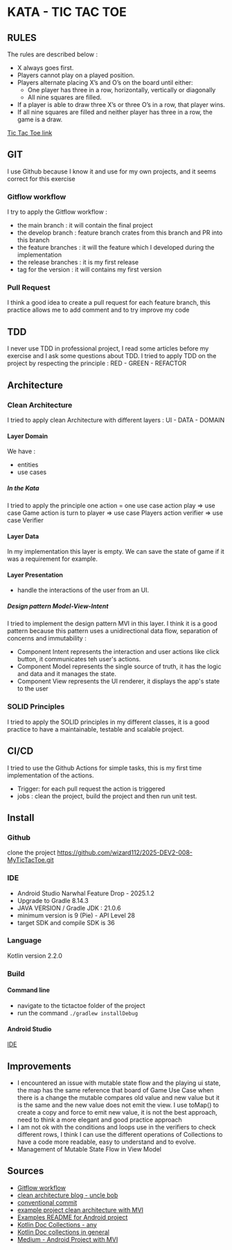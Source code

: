 # KATA - TIC TAC TOE

## RULES

The rules are described below :

- X always goes first.
- Players cannot play on a played position.
- Players alternate placing X’s and O’s on the board until either:
   - One player has three in a row, horizontally, vertically or diagonally
   - All nine squares are filled.
- If a player is able to draw three X’s or three O’s in a row, that player wins.
- If all nine squares are filled and neither player has three in a row, the game is a draw.

[Tic Tac Toe link](https://github.com/stephane-genicot/katas/blob/master/TicTacToe.md)

## GIT

I use Github because I know it and use for my own projects, and it seems correct for this exercise

### Gitflow workflow
I try to apply the Gitflow workflow :
- the main branch : it will contain the final project
- the develop branch : feature branch crates from this branch and PR into this branch
- the feature branches : it will the feature which I developed during the implementation
- the release branches : it is my first release
- tag for the version : it will contains my first version

### Pull Request

I think a good idea to create a pull request for each feature branch, this practice allows me
to add comment and to try improve my code

## TDD

I never use TDD in professional project, I read some articles before my exercise and I ask some questions about TDD.
I tried to apply TDD on the project by respecting the principle : RED - GREEN - REFACTOR 

## Architecture

### Clean Architecture
I tried to apply clean Architecture with different layers : UI - DATA - DOMAIN

#### Layer Domain

We have :
 - entities
 - use cases

##### In the Kata
 I tried to apply the principle one action = one use case
 action play => use case Game
 action is turn to player => use case Players
 action verifier => use case Verifier

#### Layer Data
   In my implementation this layer is empty.
   We can save the state of game if it was a requirement for example.

#### Layer Presentation
 - handle the interactions of the user from an UI.

##### Design pattern Model-View-Intent

I tried to implement the design pattern MVI in this layer. I think it is a good pattern because
this pattern uses a unidirectional data flow, separation of concerns and immutability : 

- Component Intent represents the interaction and user actions like click button, it communicates teh user's actions.
- Component Model represents the single source of truth, it has the logic and data and it manages the state.
- Component View represents the UI renderer, it displays the app's state to the user


### SOLID Principles

I tried to apply the SOLID principles in my different classes, it is a good practice 
to have a maintainable, testable and scalable project.

## CI/CD

I tried to use the Github Actions for simple tasks, this is my first time implementation of the actions.

- Trigger: for each pull request the action is triggered
- jobs : clean the project, build the project and then run unit test.


## Install

### Github
clone the project https://github.com/wizard112/2025-DEV2-008-MyTicTacToe.git

### IDE
- Android Studio Narwhal Feature Drop - 2025.1.2
- Upgrade to Gradle 8.14.3
- JAVA VERSION / Gradle JDK : 21.0.6
- minimum version is 9 (Pie) - API Level 28
- target SDK and compile SDK is 36

### Language
Kotlin version 2.2.0

### Build

#### Command line
- navigate to the tictactoe folder of the project
- run the command `./gradlew installDebug`

#### Android Studio
[IDE](https://developer.android.com/studio/run?hl=fr)

## Improvements

- I encountered an issue with mutable state flow and the playing ui state, 
  the map has the same reference that board of Game Use Case 
  when there is a change the mutable compares old value and new value 
  but it is the same and the new value does not emit the view. 
  I use toMap() to create a copy and force to emit new value, 
  it is not the best approach, need to think a more elegant and good practice approach
- I am not ok with the conditions and loops use in the verifiers to check different rows, 
  I think I can use the different operations of Collections to have a code more readable, easy to understand and to evolve.
- Management of Mutable State Flow in View Model


## Sources
- [Gitflow workflow](https://www.atlassian.com/git/tutorials/comparing-workflows/gitflow-workflow)
- [clean architecture blog - uncle bob](https://blog.cleancoder.com/uncle-bob/2012/08/13/the-clean-architecture.html)
- [conventional commit](https://medium.com/@noriller/docs-conventional-commits-feat-fix-refactor-which-is-which-531614fcb65a)
- [example project clean architecture with MVI](https://medium.com/@sharmapraveen91/mastering-mvi-clean-architecture-for-android-a-comprehensive-guide-with-clean-code-and-tdd-best-98272fabe4f2)
- [Examples README for Android project](https://gist.github.com/framundo/fb7d75a0176f7be2b02e)
- [Kotlin Doc Collections - any](https://kotlinlang.org/api/core/kotlin-stdlib/kotlin.collections/any.html)
- [Kotlin Doc collections in general](https://kotlinlang.org/docs/collections-overview.html)
- [Medium - Android Project with MVI](https://medium.com/@mohammedkhudair57/mvi-architecture-pattern-in-android-0046bf9b8a2e)
